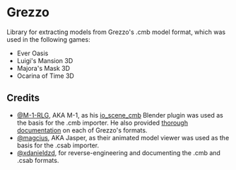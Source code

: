 # Grezzo

Library for extracting models from Grezzo's .cmb model format, which was used in the following games:

- Ever Oasis
- Luigi's Mansion 3D
- Majora's Mask 3D
- Ocarina of Time 3D

## Credits

- [@M-1-RLG](https://github.com/M-1-RLG), AKA M-1, as his [io_scene_cmb](https://github.com/M-1-RLG/io_scene_cmb) Blender plugin was used as the basis for the .cmb importer. He also provided [thorough documentation](https://github.com/M-1-RLG/010-Editor-Templates/tree/master/Grezzo) on each of Grezzo's formats.
- [@magcius](https://github.com/magcius), AKA Jasper, as their animated model viewer was used as the basis for the .csab importer.
- [@xdanieldzd](https://github.com/xdanieldzd), for reverse-engineering and documenting the .cmb and .csab formats.
